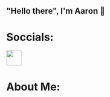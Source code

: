 ## "Hello there", I'm Aaron 👋
# Soccials:
<a href="www.linkedin.com/in/aaron-perkey-8920a61b4">
  <img src="https://cdn-icons-png.flaticon.com/512/174/174857.png" width="40" height="40" />
</a>

# About Me:
